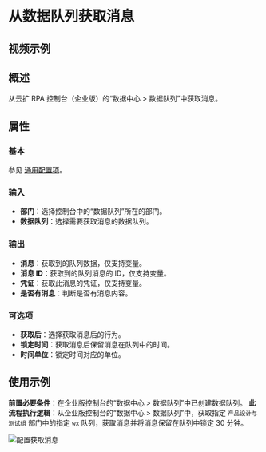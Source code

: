 # 从数据队列获取消息

## 视频示例

## 概述

从云扩 RPA 控制台（企业版）的“数据中心 > 数据队列”中获取消息。

## 属性

### 基本

参见 [通用配置项](../../Appendix/CommonConfigurationItems.md)。

### 输入

- **部门**：选择控制台中的“数据队列”所在的部门。
- **数据队列**：选择需要获取消息的数据队列。

### 输出

- **消息**：获取到的队列数据，仅支持变量。
- **消息 ID**：获取到的队列消息的 ID，仅支持变量。
- **凭证**：获取此消息的凭证，仅支持变量。
- **是否有消息**：判断是否有消息内容。

### 可选项

- **获取后**：选择获取消息后的行为。
- **锁定时间**：获取消息后保留消息在队列中的时间。
- **时间单位**：锁定时间对应的单位。

## 使用示例

**前置必要条件**：在企业版控制台的“数据中心 > 数据队列”中已创建数据队列。
**此流程执行逻辑**：从企业版控制台的“数据中心 > 数据队列”中，获取指定 `产品设计与测试组` 部门中的指定 `wx` 队列，获取消息并将消息保留在队列中锁定 30 分钟。

![配置获取消息](https://docimages.blob.core.chinacloudapi.cn/images/Activities/getmessage20211122.png)
